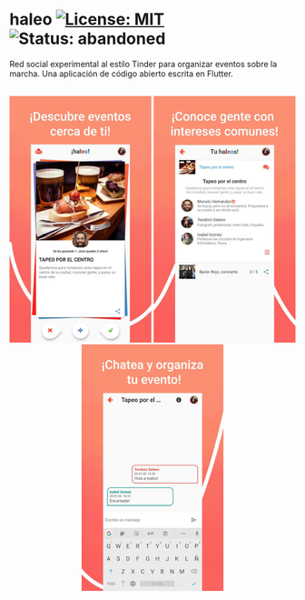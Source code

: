 # haleo [![License: MIT](https://img.shields.io/badge/License-MIT-yellow.svg)](https://opensource.org/licenses/MIT) ![Status: abandoned](https://img.shields.io/badge/status-abandoned-red.svg)

Red social experimental al estilo Tinder para organizar eventos sobre la marcha. Una aplicación de código abierto escrita en Flutter.
<br><br>

<p align="center">
  <img src="/assets/screenshots/haleo_01.jpg" alt="screenshot-1" width="250"/>
  <img src="/assets/screenshots/haleo_02.jpg" alt="screenshot-2" width="250"/>
  <img src="/assets/screenshots/haleo_03.jpg" alt="screenshot-3" width="250"/>
</p>